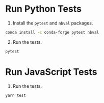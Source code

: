 # Run Python Tests

1. Install the `pytest` and `nbval` packages.

```bash
conda install -c conda-forge pytest nbval
```

2. Run the tests.

```bash
pytest
```

# Run JavaScript Tests

1. Run the tests.

```bash
yarn test
```